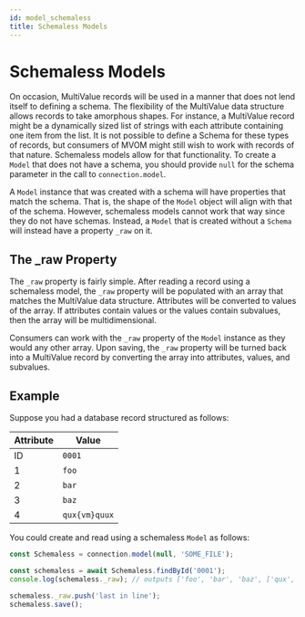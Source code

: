 ```yaml
---
id: model_schemaless
title: Schemaless Models
---
```


# Schemaless Models

On occasion, MultiValue records will be used in a manner that does not lend itself to defining a schema. The flexibility of the MultiValue data structure allows records to take amorphous shapes. For instance, a MultiValue record might be a dynamically sized list of strings with each attribute containing one item from the list. It is not possible to define a Schema for these types of records, but consumers of MVOM might still wish to work with records of that nature. Schemaless models allow for that functionality. To create a `Model` that does not have a schema, you should provide `null` for the schema parameter in the call to `connection.model`.

A `Model` instance that was created with a schema will have properties that match the schema. That is, the shape of the `Model` object will align with that of the schema. However, schemaless models cannot work that way since they do not have schemas. Instead, a `Model` that is created without a `Schema` will instead have a property `_raw` on it.

## The \_raw Property

The `_raw` property is fairly simple. After reading a record using a schemaless model, the `_raw` property will be populated with an array that matches the MultiValue data structure. Attributes will be converted to values of the array. If attributes contain values or the values contain subvalues, then the array will be multidimensional.

Consumers can work with the `_raw` property of the `Model` instance as they would any other array. Upon saving, the `_raw` property will be turned back into a MultiValue record by converting the array into attributes, values, and subvalues.

## Example

Suppose you had a database record structured as follows:

| Attribute | Value         |
| --------- | ------------- |
| ID        | `0001`        |
| 1         | `foo`         |
| 2         | `bar`         |
| 3         | `baz`         |
| 4         | `qux{vm}quux` |

You could create and read using a schemaless `Model` as follows:

```ts
const Schemaless = connection.model(null, 'SOME_FILE');

const schemaless = await Schemaless.findById('0001');
console.log(schemaless._raw); // outputs ['foo', 'bar', 'baz', ['qux', 'quux']]

schemaless._raw.push('last in line');
schemaless.save();
```

